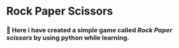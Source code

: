 <h1>Rock Paper Scissors</h1>
<h3> 🙂 Here i have created a simple game called <i>Rock Paper scissors</i> by using python while learning.</h3>

